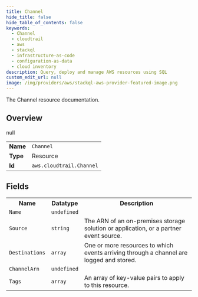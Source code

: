 ```yaml
---
title: Channel
hide_title: false
hide_table_of_contents: false
keywords:
  - Channel
  - cloudtrail
  - aws
  - stackql
  - infrastructure-as-code
  - configuration-as-data
  - cloud inventory
description: Query, deploy and manage AWS resources using SQL
custom_edit_url: null
image: /img/providers/aws/stackql-aws-provider-featured-image.png
---
```

The Channel resource documentation.

## Overview
<table><tbody>
<tr><td><b>Name</b></td><td><code>Channel</code></td></tr>
<tr><td><b>Type</b></td><td>Resource</td></tr>
null
<tr><td><b>Id</b></td><td><code>aws.cloudtrail.Channel</code></td></tr>
</tbody></table>

## Fields
<table><tbody>
<tr><th>Name</th><th>Datatype</th><th>Description</th></tr>
<tr><td><code>Name</code></td><td><code>undefined</code></td><td></td></tr><tr><td><code>Source</code></td><td><code>string</code></td><td>The ARN of an on-premises storage solution or application, or a partner event source.</td></tr><tr><td><code>Destinations</code></td><td><code>array</code></td><td>One or more resources to which events arriving through a channel are logged and stored.</td></tr><tr><td><code>ChannelArn</code></td><td><code>undefined</code></td><td></td></tr><tr><td><code>Tags</code></td><td><code>array</code></td><td>An array of key-value pairs to apply to this resource.</td></tr>
</tbody></table>